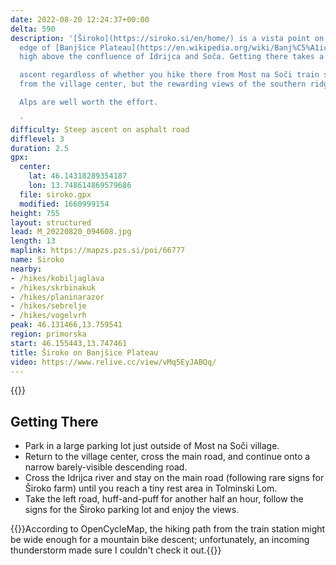 ```yaml
---
date: 2022-08-20 12:24:37+00:00
delta: 590
description: '[Široko](https://siroko.si/en/home/) is a vista point on the northern
  edge of [Banjšice Plateau](https://en.wikipedia.org/wiki/Banj%C5%A1ice_Plateau),
  high above the confluence of Idrijca and Soča. Getting there takes a steep and strenuous

  ascent regardless of whether you hike there from Most na Soči train station or bike
  from the village center, but the rewarding views of the southern ridges of the Julian

  Alps are well worth the effort.

  '
difficulty: Steep ascent on asphalt road
difflevel: 3
duration: 2.5
gpx:
  center:
    lat: 46.14318289354187
    lon: 13.748614869579686
  file: siroko.gpx
  modified: 1660999154
height: 755
layout: structured
lead: M_20220820_094608.jpg
length: 13
maplink: https://mapzs.pzs.si/poi/66777
name: Siroko
nearby:
- /hikes/kobiljaglava
- /hikes/skrbinakuk
- /hikes/planinarazor
- /hikes/sebrelje
- /hikes/vogelvrh
peak: 46.131466,13.759541
region: primorska
start: 46.155443,13.747461
title: Široko on Banjšice Plateau
video: https://www.relive.cc/view/vMq5EyJABQq/
---
```

{{<hike-details description="yes">}}

## Getting There

* Park in a large parking lot just outside of Most na Soči village.
* Return to the village center, cross the main road, and continue onto a narrow barely-visible descending road.
* Cross the Idrijca river and stay on the main road (following rare signs for Široko farm) until you reach a tiny rest area in Tolminski Lom.
* Take the left road, huff-and-puff for another half an hour, follow the signs for the Široko parking lot and enjoy the views.

{{<note info>}}According to OpenCycleMap, the hiking path from the train station might be wide enough for a mountain bike descent; unfortunately, an incoming thunderstorm made sure I couldn't check it out.{{</note>}}

